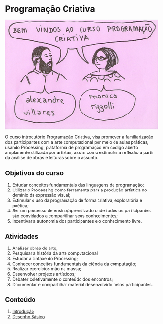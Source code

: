 # Programação Criativa

![intro](/assets/imagens/intro.jpg)

O curso introdutório Programação Criativa, visa promover a familiarização dos participantes com a arte computacional por meio de aulas práticas, usando Processing, plataforma de programação em código aberto amplamente utilizada por artistas, assim como estimular a reflexão a partir da análise de obras e leituras sobre o assunto. 

## Objetivos do curso

1. Estudar conceitos fundamentais das linguagens de programação;
2. Utilizar o Processing como ferramenta para a produção artística no domínio da expressão visual;
3. Estimular o uso da programação de forma criativa, exploratória e poética;
4. Ser um processo de ensino/aprendizado onde todos os participantes são convidados a compartilhar seus conhecimentos;
5. Incentivar a autonomia dos participantes e o conhecimento livre.

## Atividades

1. Análisar obras de arte;
2. Pesquisar a história da arte computacional;
3. Estudar a sintaxe do Processing;
4. Conhecer conceitos fundamentais da ciência da computação;
5. Realizar exercícios mão na massa;
6. Desenvolver projetos artísticos;
7. Debater coletivamente o conteúdo dos encontros;
8. Documentar e compartilhar material desenvolvido pelos participantes.

## Conteúdo

1. [Introdução](/conteudo/introducao.md)
2. [Desenho Básico](/conteudo/desenho-basico.md)
